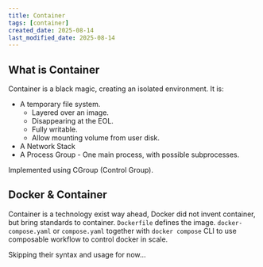 ```yaml
---
title: Container
tags: [container]
created_date: 2025-08-14
last_modified_date: 2025-08-14
---
```


## What is Container

Container is a black magic, creating an isolated environment. It is:

- A temporary file system.
	- Layered over an image.
	- Disappearing at the EOL.
	- Fully writable.
	- Allow mounting volume from user disk.
- A Network Stack
- A Process Group - One main process, with possible subprocesses.

Implemented using CGroup (Control Group).

## Docker & Container

Container is a technology exist way ahead, Docker did not invent container, but bring standards to container. `Dockerfile` defines the image. `docker-compose.yaml` or `compose.yaml` together with `docker compose` CLI to use composable workflow to control docker in scale.

Skipping their syntax and usage for now...
